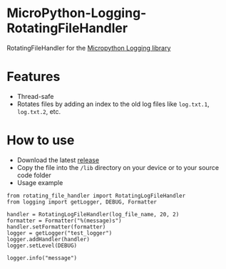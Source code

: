 # MicroPython-Logging-RotatingFileHandler
RotatingFileHandler for the [Micropython Logging library](https://github.com/micropython/micropython-lib/tree/master/python-stdlib/logging)

# Features
* Thread-safe
* Rotates files by adding an index to the old log files like `log.txt.1`, `log.txt.2`, etc.

# How to use
* Download the latest [release](https://github.com/PolarGoose/MicroPython-Logging-RotatingFileHandler/releases)
* Copy the file into the `/lib` directory on your device or to your source code folder
* Usage example
```
from rotating_file_handler import RotatingLogFileHandler
from logging import getLogger, DEBUG, Formatter

handler = RotatingLogFileHandler(log_file_name, 20, 2)
formatter = Formatter("%(message)s")
handler.setFormatter(formatter)
logger = getLogger("test_logger")
logger.addHandler(handler)
logger.setLevel(DEBUG)

logger.info("message")
```
